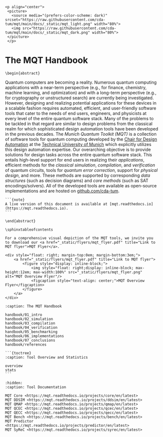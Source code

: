 ```{only} html
<p align="center">
 <picture>
   <source media="(prefers-color-scheme: dark)" srcset="https://raw.githubusercontent.com/cda-tum/mqt/main/docs/_static/mqt_light.png" width="80%">
   <img src="https://raw.githubusercontent.com/cda-tum/mqt/main/docs/_static/mqt_dark.png" width="80%">
 </picture>
 </p>
```

# The MQT Handbook

```{raw} latex
\begin{abstract}
```

Quantum computers are becoming a reality.
Numerous quantum computing applications with a near-term perspective (e.g., for finance, chemistry, machine learning, and optimization) and with a long-term perspective (e.g., for cryptography or unstructured search) are currently being investigated.
However, designing and realizing potential applications for these devices in a scalable fashion requires automated, efficient, and user-friendly software tools that cater to the needs of end users, engineers, and physicists at every level of the entire quantum software stack.
Many of the problems to be tackled in that regard are similar to design problems from the classical realm for which sophisticated design automation tools have been developed in the previous decades.
The _Munich Quantum Toolkit (MQT)_ is a collection of software tools for quantum computing developed by the [Chair for Design Automation](https://www.cda.cit.tum.de/) at the [Technical University of Munich](https://www.tum.de/) which explicitly utilizes this design automation expertise.
Our overarching objective is to provide solutions for design tasks across the entire quantum software stack.
This entails high-level support for end users in realizing their _applications_, efficient methods for the _classical simulation_, _compilation_, and _verification_ of quantum circuits, tools for _quantum error correction_, support for _physical design_, and more.
These methods are supported by corresponding _data structures_ (such as decision diagrams) and _core methods_ (such as SAT encodings/solvers).
All of the developed tools are available as open-source implementations and are hosted on [github.com/cda-tum](https://github.com/cda-tum).

````{only} latex
```{note}
A live version of this document is available at [mqt.readthedocs.io](https://mqt.readthedocs.io).
```
````

```{raw} latex
\end{abstract}

\sphinxtableofcontents
```

```{only} html
For a comprehensive visual depiction of the MQT tools, we invite you to download our <a href="_static/flyers/mqt_flyer.pdf" title="Link to MQT flyer">MQT Flyer</a>.

<div style="float: right; margin-top:0em; margin-bottom:3em;">
    <a href="_static/flyers/mqt_flyer.pdf" title="Link to MQT flyer">
        <figure style="display: inline-block;">
            <img style="float: right;display: inline-block; max-height:12em; max-width:100%" src="_static/flyers/mqt_flyer.png" alt="MQT Overview Flyer"/>
            <figcaption style="text-align: center;">MQT Overview Flyer</figcaption>
        </figure>
    </a>
</div>
```

```{toctree}
:caption: The MQT Handbook

handbook/01_intro
handbook/02_simulation
handbook/03_compilation
handbook/04_verification
handbook/05_benchmarking
handbook/06_implementations
handbook/07_conclusions
handbook/references
```

````{only} html
```{toctree}
:caption: Tool Overview and Statistics

overview
stats
```
````

```{toctree}
:hidden:
:caption: Tool Documentation

MQT Core <https://mqt.readthedocs.io/projects/core/en/latest>
MQT DDSIM <https://mqt.readthedocs.io/projects/ddsim/en/latest>
MQT QMAP <https://mqt.readthedocs.io/projects/qmap/en/latest>
MQT QCEC <https://mqt.readthedocs.io/projects/qcec/en/latest>
MQT QECC <https://mqt.readthedocs.io/projects/qecc/en/latest>
MQT Bench <https://mqt.readthedocs.io/projects/bench/en/latest>
MQT Predictor <https://mqt.readthedocs.io/projects/predictor/en/latest>
MQT SyReC <https://mqt.readthedocs.io/projects/syrec/en/latest>
```

